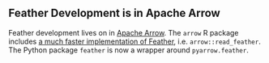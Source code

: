 ## Feather Development is in Apache Arrow

Feather development lives on in [Apache
Arrow](https://github.com/apache/arrow). The `arrow` R package includes [a much
faster implementation of
Feather](http://arrow.apache.org/blog/2019/08/08/r-package-on-cran/),
i.e. `arrow::read_feather`. The Python package `feather` is now a wrapper
around `pyarrow.feather`.
